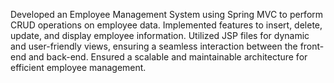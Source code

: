 Developed an Employee Management System using Spring MVC to perform CRUD operations on employee data.
Implemented features to insert, delete, update, and display employee information.
Utilized JSP files for dynamic and user-friendly views, ensuring a seamless interaction between the front-end and back-end.
Ensured a scalable and maintainable architecture for efficient employee management.
